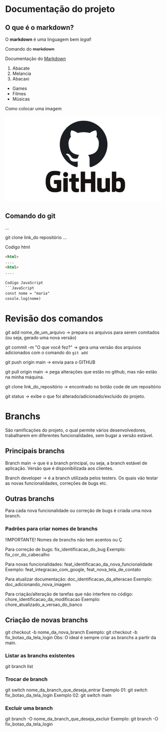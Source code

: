 # Documentação do projeto

## O que é o markdown?

O **markdown** é uma linguagem bem *legal*!

Comando do ~~markdown~~

Documentação do [Markdown](https://docs.github.com/pt/get-started/writing-on-github/getting-started-with-writing-and-formatting-on-github/basic-writing-and-formatting-syntax)

1. Abacate
2. Melancia
3. Abacaxi

- Games
- Filmes
- Músicas

Como colocar uma imagem

![Isso é uma imagem](./img/GitHub.jpg)

## Comando do git

...

git clone link_do repositório
...

Codigo html
```html
<html>
....
<html>
....

Codigo JavaScript
```JavaScript
const nome = "maria"
cosole.log(nome)
```
# Revisão dos comandos 

git add nome_de_um_arquivo -> prepara os arquivos para serem comitados (ou seja, gerado uma nova versão)
 
git commit -m "O que você fez?" -> gera uma versão dos arquivos adicionados com o comando do `git add`
 
git push origin main -> envia para o GITHUB
 
git pull origin main -> pega alterações que estão no github, mas não estão na minha máquina.
 
git clone link_do_repositório -> encontrado no botão code de um repositório
 
git status -> exibe o que foi alterado/adicionado/excluido do projeto.



# Branchs

São ramificações do projeto, o qual permite vários desenvolvedores, trabalharem em diferentes funcionalidades, sem bugar a versão estável.

## Principais branchs 

Branch main -> que é a branch principal, ou seja, a branch estável de aplicação. Versão que é disponibilizada aos clientes.

Branch developer -> é a branch utilizada pelos testers. Os quais vão testar as novas funcionalidades, correções de bugs etc.

## Outras branchs

Para cada nova funcionalidade ou correção de bugs é criada uma nova branch.

### Padrões para criar nomes de branchs

!IMPORTANTE! Nomes de branchs não tem acentos ou Ç

Para correção de bugs: fix_identificacao_do_bug
Exemplo: fix_cor_do_cabecalho

Para novas funcionalidades:
feat_identificacao_da_nova_funcionalidade
Exemplo: feat_integracao_com_google, feat_nova_tela_de_contato

Para atualizar documentação: doc_identificacao_da_alteracao
Exemplo: doc_adicionando_nova_imagem

Para criação/alteração de tarefas que não interfere no código:
chore_identificacao_da_modificacao
Exemplo: chore_atualizado_a_versao_do_banco

## Criação de novas branchs

git checkout -b nome_da_nova_branch
Exemplo: git checkout -b fix_botao_da_tela_login
Obs: O ideal é sempre criar as branchs a partir da main.

### Listar as branchs existentes

git branch list

### Trocar de branch
git switch nome_da_branch_que_deseja_entrar
Exemplo 01: git switch fix_botao_da_tela_login
Exemplo 02: git switch main

### Excluir uma branch
git branch -O nome_da_branch_que_deseja_excluir
Exemplo: git branch -O fix_botao_da_tela_login

